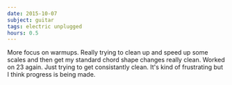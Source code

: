 ```yaml
---
date: 2015-10-07
subject: guitar
tags: electric unplugged
hours: 0.5
---
```


More focus on warmups. Really trying to clean up and speed up some scales and then get my standard chord shape changes really clean. Worked on 23 again. Just trying to get consistantly clean. It's kind of frustrating but I think progress is being made.